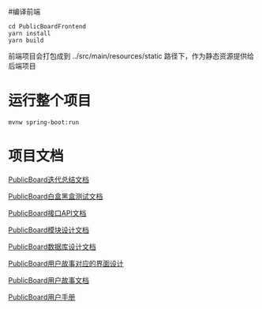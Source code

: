 #编译前端
```
cd PublicBoardFrontend
yarn install
yarn build
```
前端项目会打包成到 ../src/main/resources/static 路径下，作为静态资源提供给后端项目
# 运行整个项目
```
mvnw spring-boot:run
```
# 项目文档
[PublicBoard迭代总结文档](doc/PublicBoard迭代总结文档.pdf)

[PublicBoard白盒黑盒测试文档](doc/PublicBoard白盒黑盒测试文档.pdf)

[PublicBoard接口API文档](doc/PublicBoard接口API文档.pdf)

[PublicBoard模块设计文档](doc/PublicBoard模块设计文档.pdf)

[PublicBoard数据库设计文档](doc/PublicBoard数据库设计文档.pdf)

[PublicBoard用户故事对应的界面设计](doc/PublicBoard用户故事对应的界面设计.pdf)

[PublicBoard用户故事文档](doc/PublicBoard用户故事文档.pdf)

[PublicBoard用户手册](doc/PublicBoard用户手册.pdf)
